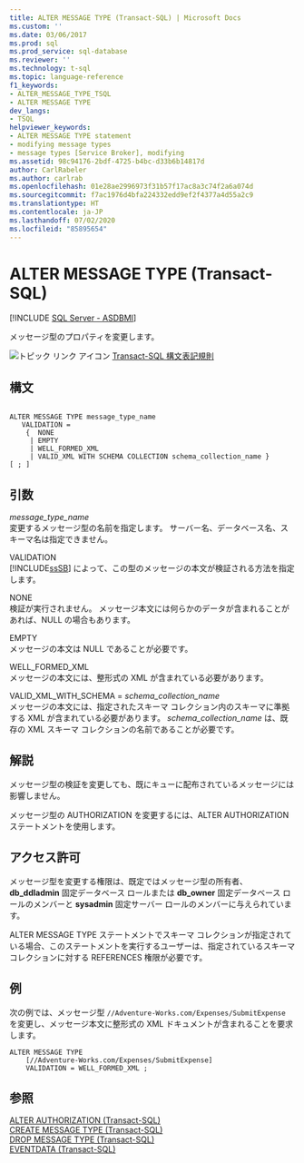 ```yaml
---
title: ALTER MESSAGE TYPE (Transact-SQL) | Microsoft Docs
ms.custom: ''
ms.date: 03/06/2017
ms.prod: sql
ms.prod_service: sql-database
ms.reviewer: ''
ms.technology: t-sql
ms.topic: language-reference
f1_keywords:
- ALTER_MESSAGE_TYPE_TSQL
- ALTER MESSAGE TYPE
dev_langs:
- TSQL
helpviewer_keywords:
- ALTER MESSAGE TYPE statement
- modifying message types
- message types [Service Broker], modifying
ms.assetid: 98c94176-2bdf-4725-b4bc-d33b6b14817d
author: CarlRabeler
ms.author: carlrab
ms.openlocfilehash: 01e28ae2996973f31b57f17ac8a3c74f2a6a074d
ms.sourcegitcommit: f7ac1976d4bfa224332edd9ef2f4377a4d55a2c9
ms.translationtype: HT
ms.contentlocale: ja-JP
ms.lasthandoff: 07/02/2020
ms.locfileid: "85895654"
---
```

# <a name="alter-message-type-transact-sql"></a>ALTER MESSAGE TYPE (Transact-SQL)
[!INCLUDE [SQL Server - ASDBMI](../../includes/applies-to-version/sql-asdbmi.md)]

  メッセージ型のプロパティを変更します。  
  
 ![トピック リンク アイコン](../../database-engine/configure-windows/media/topic-link.gif "トピック リンク アイコン") [Transact-SQL 構文表記規則](../../t-sql/language-elements/transact-sql-syntax-conventions-transact-sql.md)  
  
## <a name="syntax"></a>構文  
  
```syntaxsql
  
ALTER MESSAGE TYPE message_type_name  
   VALIDATION =  
    {  NONE   
     | EMPTY   
     | WELL_FORMED_XML   
     | VALID_XML WITH SCHEMA COLLECTION schema_collection_name }  
[ ; ]  
```  
  
## <a name="arguments"></a>引数  
 *message_type_name*  
 変更するメッセージ型の名前を指定します。 サーバー名、データベース名、スキーマ名は指定できません。  
  
 VALIDATION  
 [!INCLUDE[ssSB](../../includes/sssb-md.md)] によって、この型のメッセージの本文が検証される方法を指定します。  
  
 NONE  
 検証が実行されません。 メッセージ本文には何らかのデータが含まれることがあれば、NULL の場合もあります。  
  
 EMPTY  
 メッセージの本文は NULL であることが必要です。  
  
 WELL_FORMED_XML  
 メッセージの本文には、整形式の XML が含まれている必要があります。  
  
 VALID_XML_WITH_SCHEMA = *schema_collection_name*  
 メッセージの本文には、指定されたスキーマ コレクション内のスキーマに準拠する XML が含まれている必要があります。 *schema_collection_name* は、既存の XML スキーマ コレクションの名前であることが必要です。  
  
## <a name="remarks"></a>解説  
 メッセージ型の検証を変更しても、既にキューに配布されているメッセージには影響しません。  
  
 メッセージ型の AUTHORIZATION を変更するには、ALTER AUTHORIZATION ステートメントを使用します。  
  
## <a name="permissions"></a>アクセス許可  
 メッセージ型を変更する権限は、既定ではメッセージ型の所有者、**db_ddladmin** 固定データベース ロールまたは **db_owner** 固定データベース ロールのメンバーと **sysadmin** 固定サーバー ロールのメンバーに与えられています。  
  
 ALTER MESSAGE TYPE ステートメントでスキーマ コレクションが指定されている場合、このステートメントを実行するユーザーは、指定されているスキーマ コレクションに対する REFERENCES 権限が必要です。  
  
## <a name="examples"></a>例  
 次の例では、メッセージ型 `//Adventure-Works.com/Expenses/SubmitExpense` を変更し、メッセージ本文に整形式の XML ドキュメントが含まれることを要求します。  
  
```  
ALTER MESSAGE TYPE  
    [//Adventure-Works.com/Expenses/SubmitExpense]  
    VALIDATION = WELL_FORMED_XML ;  
```  
  
## <a name="see-also"></a>参照  
 [ALTER AUTHORIZATION &#40;Transact-SQL&#41;](../../t-sql/statements/alter-authorization-transact-sql.md)   
 [CREATE MESSAGE TYPE &#40;Transact-SQL&#41;](../../t-sql/statements/create-message-type-transact-sql.md)   
 [DROP MESSAGE TYPE &#40;Transact-SQL&#41;](../../t-sql/statements/drop-message-type-transact-sql.md)   
 [EVENTDATA &#40;Transact-SQL&#41;](../../t-sql/functions/eventdata-transact-sql.md)  
  
  
